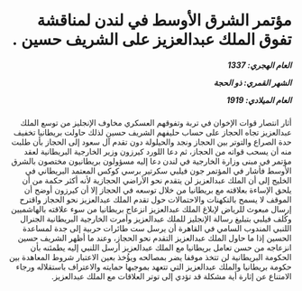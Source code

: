 <h1 dir="rtl">مؤتمر الشرق الأوسط في لندن لمناقشة تفوق الملك عبدالعزيز على الشريف حسين .</h1>

<h5 dir="rtl">العام الهجري:  1337

الشهر القمري: ذو الحجة

العام الميلادي: 1919</h5>

<p dir="rtl">أثار انتصار قوات الإخوان في تربة وتفوقهم العسكري مخاوف الإنجليز من توسع الملك عبدالعزيز تجاه الحجاز على حساب حليفهم الشريف حسين لذلك حاولت بريطانيا تخفيف حدة الصراع والتوتر بين الحجاز ونجد والحيلولة دون تقدم آل سعود إلى الحجاز بأن طلبت منه أن يسحب قواته من الحجاز، ثم دعا اللورد كيرزون وزير الخارجية البريطانية لعقد مؤتمر في مبنى وزارة الخارجية في لندن دعا إليه مسؤولون بريطانيون مختصون بالشرق الأوسط فأشار في المؤتمر جون فيلبي سكرتير برسي كوكس المعتمد البريطاني في الخليج إلى أن الملك عبدالعزيز لن يتقدم نحو الأراضي الحجازية لأنه أكثر حكمة من أن يلحق الإساءة بعلاقته مع بريطانيا من خلال توسعه في الحجاز إلا أن كيرزون أوضح أن الموقف لا يسمح بالتكهنات والاحتمالات حول تقدم الملك عبدالعزيز نحو الحجاز واقترح إرسال مبعوث للرياض لإبلاغ الملك عبدالعزيز انزعاج بريطانيا من سوء علاقته بالهاشميين وكُلف فيلبي بتبليغ رسالة الإنجليز للملك عبدالعزيز وأمرت الخارجية البريطانية الجنرال اللنبي المندوب السامي في القاهرة أن يرسل ست طائرات حربية إلى جدة لمساعدة الحسين إذا ما حاول الملك عبدالعزيز التقدم نحو الحجاز، وعند ما أظهر الشريف حسين انزعاجه من حسن تعامل بريطانيا مع الملك عبدالعزيز أرسل اللنبي إليه يطمئنه بأن الحكومة البريطانية لن تتخذ موقفا يضر بمصالحه ويؤُخذ بعين الاعتبار شروط المعاهدة بين حكومة بريطانيا والملك عبدالعزيز التي تتعهد بموجبها حمايته والاعتراف باستقلاله ورجاء الامتناع عن إثارة أية مشكلة قد تؤدي إلى توتر العلاقات مع الملك عبدالعزيز.</p></br>

